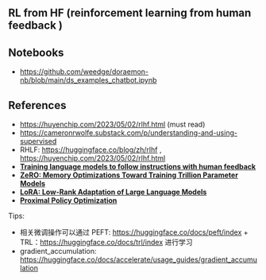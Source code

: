 ## RL from HF (reinforcement learning from human feedback )

## Notebooks
- https://github.com/weedge/doraemon-nb/blob/main/ds_examples_chatbot.ipynb

## References
- https://huyenchip.com/2023/05/02/rlhf.html (must read)
- https://cameronrwolfe.substack.com/p/understanding-and-using-supervised
- RHLF: https://huggingface.co/blog/zh/rlhf , https://huyenchip.com/2023/05/02/rlhf.html
- [**Training language models to follow instructions with human feedback**](https://arxiv.org/abs/2203.02155)
- [**ZeRO: Memory Optimizations Toward Training Trillion Parameter Models**](https://arxiv.org/abs/1910.02054)
- [**LoRA: Low-Rank Adaptation of Large Language Models**](https://arxiv.org/abs/2106.09685)
- [**Proximal Policy Optimization**](https://arxiv.org/abs/1707.06347)

Tips:
- 相关微调操作可以通过 PEFT: https://huggingface.co/docs/peft/index + TRL：https://huggingface.co/docs/trl/index 进行学习
- gradient_accumulation: https://huggingface.co/docs/accelerate/usage_guides/gradient_accumulation

